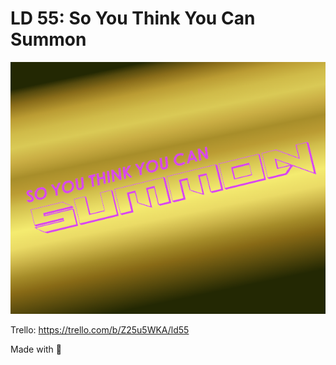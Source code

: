 # LD 55: So You Think You Can Summon

<p align="center">
  <img src="/Documents/SoYouThinkYouCanSummon_jampageCover.png">
</p>

Trello: https://trello.com/b/Z25u5WKA/ld55

Made with :blue_heart: